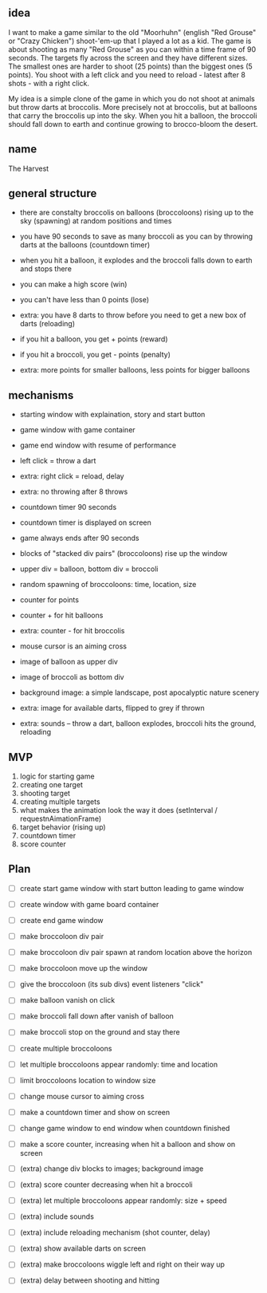 
## idea
I want to make a game similar to the old "Moorhuhn" (english "Red Grouse" or "Crazy Chicken") shoot-'em-up that I played a lot as a kid. The game is about shooting as many "Red Grouse" as you can within a time frame of 90 seconds. The targets fly across the screen and they have different sizes. The smallest ones are harder to shoot (25 points) than the biggest ones (5 points). You shoot with a left click and you need to reload - latest after 8 shots - with a right click.

My idea is a simple clone of the game in which you do not shoot at animals but throw darts at broccolis. More precisely not at broccolis, but at balloons that carry the broccolis up into the sky. When you hit a balloon, the broccoli should fall down to earth and continue growing to brocco-bloom the desert.

## name
The Harvest

## general structure

- there are constalty broccolis on balloons (broccoloons) rising up to the sky (spawning) at random positions and times
- you have 90 seconds to save as many broccoli as you can by throwing darts at the balloons (countdown timer)
- when you hit a balloon, it explodes and the broccoli falls down to earth and stops there

- you can make a high score (win)
- you can't have less than 0 points (lose) 
- extra: you have 8 darts to throw before you need to get a new box of darts (reloading)

- if you hit a balloon, you get + points (reward)
- if you hit a broccoli, you get - points (penalty)
- extra: more points for smaller balloons, less points for bigger balloons

## mechanisms

- starting window with explaination, story and start button
- game window with game container
- game end window with resume of performance

- left click = throw a dart
- extra: right click = reload, delay
- extra: no throwing after 8 throws

- countdown timer 90 seconds
- countdown timer is displayed on screen
- game always ends after 90 seconds

- blocks of "stacked div pairs" (broccoloons) rise up the window
- upper div = balloon, bottom div = broccoli
- random spawning of broccoloons: time, location, size

- counter for points
- counter + for hit balloons
- extra: counter - for hit broccolis

- mouse cursor is an aiming cross
- image of balloon as upper div
- image of broccoli as bottom div
- background image: a simple landscape, post apocalyptic nature scenery
- extra: image for available darts, flipped to grey if thrown

- extra: sounds – throw a dart, balloon explodes, broccoli hits the ground, reloading

## MVP

1. logic for starting game
2. creating one target
4. shooting target
3. creating multiple targets
5. what makes the animation look the way it does (setInterval / requestnAimationFrame)
5. target behavior (rising up)
6. countdown timer
7. score counter

## Plan

- [ ] create start game window with start button leading to game window
- [ ] create window with game board container
- [ ] create end game window
- [ ] make broccoloon div pair
- [ ] make broccoloon div pair spawn at random location above the horizon
- [ ] make broccoloon move up the window
- [ ] give the broccoloon (its sub divs) event listeners "click"
- [ ] make balloon vanish on click
- [ ] make broccoli fall down after vanish of balloon
- [ ] make broccoli stop on the ground and stay there
- [ ] create multiple broccoloons
- [ ] let multiple broccoloons appear randomly: time and location
- [ ] limit broccoloons location to window size
- [ ] change mouse cursor to aiming cross
- [ ] make a countdown timer and show on screen
- [ ] change game window to end window when countdown finished
- [ ] make a score counter, increasing when hit a balloon and show on screen

- [ ] (extra) change div blocks to images; background image
- [ ] (extra) score counter decreasing when hit a broccoli 
- [ ] (extra) let multiple broccoloons appear randomly: size + speed
- [ ] (extra) include sounds
- [ ] (extra) include reloading mechanism (shot counter, delay)
- [ ] (extra) show available darts on screen
- [ ] (extra) make broccoloons wiggle left and right on their way up

- [ ] (extra) delay between shooting and hitting